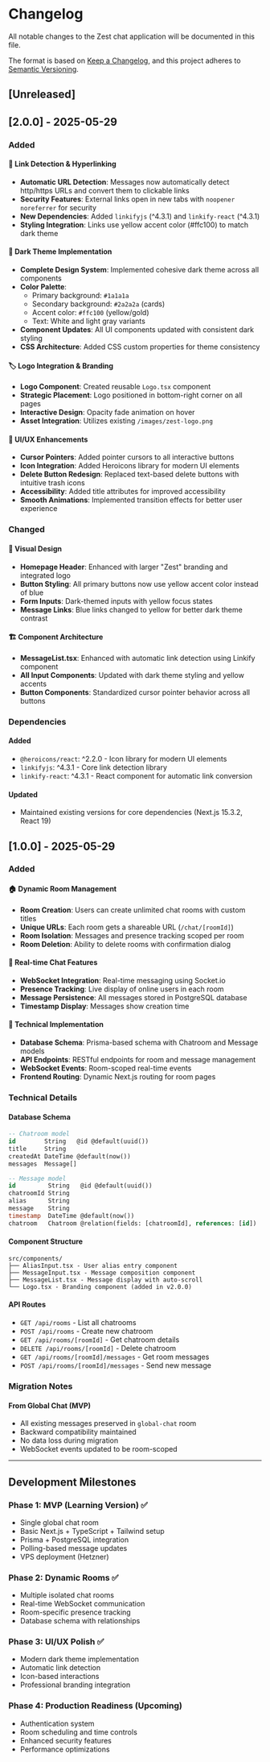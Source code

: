 # Changelog

All notable changes to the Zest chat application will be documented in this file.

The format is based on [Keep a Changelog](https://keepachangelog.com/en/1.0.0/),
and this project adheres to [Semantic Versioning](https://semver.org/spec/v2.0.0.html).

## [Unreleased]

## [2.0.0] - 2025-05-29

### Added

#### 🔗 Link Detection & Hyperlinking

- **Automatic URL Detection**: Messages now automatically detect http/https URLs and convert them to clickable links
- **Security Features**: External links open in new tabs with `noopener noreferrer` for security
- **New Dependencies**: Added `linkifyjs` (^4.3.1) and `linkify-react` (^4.3.1)
- **Styling Integration**: Links use yellow accent color (#ffc100) to match dark theme

#### 🎨 Dark Theme Implementation

- **Complete Design System**: Implemented cohesive dark theme across all components
- **Color Palette**:
  - Primary background: `#1a1a1a`
  - Secondary background: `#2a2a2a` (cards)
  - Accent color: `#ffc100` (yellow/gold)
  - Text: White and light gray variants
- **Component Updates**: All UI components updated with consistent dark styling
- **CSS Architecture**: Added CSS custom properties for theme consistency

#### 🏷️ Logo Integration & Branding

- **Logo Component**: Created reusable `Logo.tsx` component
- **Strategic Placement**: Logo positioned in bottom-right corner on all pages
- **Interactive Design**: Opacity fade animation on hover
- **Asset Integration**: Utilizes existing `/images/zest-logo.png`

#### 🎯 UI/UX Enhancements

- **Cursor Pointers**: Added pointer cursors to all interactive buttons
- **Icon Integration**: Added Heroicons library for modern UI elements
- **Delete Button Redesign**: Replaced text-based delete buttons with intuitive trash icons
- **Accessibility**: Added title attributes for improved accessibility
- **Smooth Animations**: Implemented transition effects for better user experience

### Changed

#### 🎨 Visual Design

- **Homepage Header**: Enhanced with larger "Zest" branding and integrated logo
- **Button Styling**: All primary buttons now use yellow accent color instead of blue
- **Form Inputs**: Dark-themed inputs with yellow focus states
- **Message Links**: Blue links changed to yellow for better dark theme contrast

#### 🏗️ Component Architecture

- **MessageList.tsx**: Enhanced with automatic link detection using Linkify component
- **All Input Components**: Updated with dark theme styling and yellow accents
- **Button Components**: Standardized cursor pointer behavior across all buttons

### Dependencies

#### Added

- `@heroicons/react`: ^2.2.0 - Icon library for modern UI elements
- `linkifyjs`: ^4.3.1 - Core link detection library
- `linkify-react`: ^4.3.1 - React component for automatic link conversion

#### Updated

- Maintained existing versions for core dependencies (Next.js 15.3.2, React 19)

## [1.0.0] - 2025-05-29

### Added

#### 🏠 Dynamic Room Management

- **Room Creation**: Users can create unlimited chat rooms with custom titles
- **Unique URLs**: Each room gets a shareable URL (`/chat/[roomId]`)
- **Room Isolation**: Messages and presence tracking scoped per room
- **Room Deletion**: Ability to delete rooms with confirmation dialog

#### 💬 Real-time Chat Features

- **WebSocket Integration**: Real-time messaging using Socket.io
- **Presence Tracking**: Live display of online users in each room
- **Message Persistence**: All messages stored in PostgreSQL database
- **Timestamp Display**: Messages show creation time

#### 🔧 Technical Implementation

- **Database Schema**: Prisma-based schema with Chatroom and Message models
- **API Endpoints**: RESTful endpoints for room and message management
- **WebSocket Events**: Room-scoped real-time events
- **Frontend Routing**: Dynamic Next.js routing for room pages

### Technical Details

#### Database Schema

```sql
-- Chatroom model
id        String   @id @default(uuid())
title     String
createdAt DateTime @default(now())
messages  Message[]

-- Message model
id         String   @id @default(uuid())
chatroomId String
alias      String
message    String
timestamp  DateTime @default(now())
chatroom   Chatroom @relation(fields: [chatroomId], references: [id])
```

#### Component Structure

```
src/components/
├── AliasInput.tsx - User alias entry component
├── MessageInput.tsx - Message composition component
├── MessageList.tsx - Message display with auto-scroll
└── Logo.tsx - Branding component (added in v2.0.0)
```

#### API Routes

- `GET /api/rooms` - List all chatrooms
- `POST /api/rooms` - Create new chatroom
- `GET /api/rooms/[roomId]` - Get chatroom details
- `DELETE /api/rooms/[roomId]` - Delete chatroom
- `GET /api/rooms/[roomId]/messages` - Get room messages
- `POST /api/rooms/[roomId]/messages` - Send new message

### Migration Notes

#### From Global Chat (MVP)

- All existing messages preserved in `global-chat` room
- Backward compatibility maintained
- No data loss during migration
- WebSocket events updated to be room-scoped

---

## Development Milestones

### Phase 1: MVP (Learning Version) ✅

- Single global chat room
- Basic Next.js + TypeScript + Tailwind setup
- Prisma + PostgreSQL integration
- Polling-based message updates
- VPS deployment (Hetzner)

### Phase 2: Dynamic Rooms ✅

- Multiple isolated chat rooms
- Real-time WebSocket communication
- Room-specific presence tracking
- Database schema with relationships

### Phase 3: UI/UX Polish ✅

- Modern dark theme implementation
- Automatic link detection
- Icon-based interactions
- Professional branding integration

### Phase 4: Production Readiness (Upcoming)

- Authentication system
- Room scheduling and time controls
- Enhanced security features
- Performance optimizations

